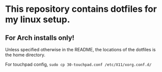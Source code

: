 # This repository contains dotfiles for my linux setup.

## For Arch installs only!

Unless specified otherwise in the README, the locations of the dotfiles is the home directory.

For touchpad config, `sudo cp 30-touchpad.conf /etc/X11/xorg.conf.d/`

